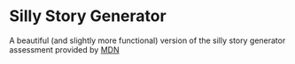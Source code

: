 # Silly Story Generator

A beautiful (and slightly more functional) version of the silly story generator assessment provided by [MDN](https://developer.mozilla.org/en-US/docs/Learn/JavaScript/First_steps/Silly_story_generator)
